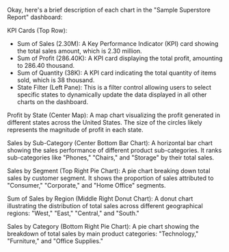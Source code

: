 Okay, here's a brief description of each chart in the "Sample Superstore Report" dashboard:

KPI Cards (Top Row):
* Sum of Sales (2.30M): A Key Performance Indicator (KPI) card showing the total sales amount, which is 2.30 million.
* Sum of Profit (286.40K): A KPI card displaying the total profit, amounting to 286.40 thousand.
* Sum of Quantity (38K): A KPI card indicating the total quantity of items sold, which is 38 thousand.
* State Filter (Left Pane): This is a filter control allowing users to select specific states to dynamically update the data displayed in all other charts on the dashboard.

Profit by State (Center Map): A map chart visualizing the profit generated in different states across the United States. The size of the circles likely represents the magnitude of profit in each state.

Sales by Sub-Category (Center Bottom Bar Chart): A horizontal bar chart showing the sales performance of different product sub-categories. It ranks sub-categories like "Phones," "Chairs," and "Storage" by their total sales.

Sales by Segment (Top Right Pie Chart): A pie chart breaking down total sales by customer segment. It shows the proportion of sales attributed to "Consumer," "Corporate," and "Home Office" segments.

Sum of Sales by Region (Middle Right Donut Chart): A donut chart illustrating the distribution of total sales across different geographical regions: "West," "East," "Central," and "South."

Sales by Category (Bottom Right Pie Chart): A pie chart showing the breakdown of total sales by main product categories: "Technology," "Furniture," and "Office Supplies."
